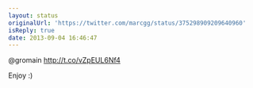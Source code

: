 ```yaml
---
layout: status
originalUrl: 'https://twitter.com/marcgg/status/375298909209640960'
isReply: true
date: 2013-09-04 16:46:47
---
```


@gromain http://t.co/vZpEUL6Nf4

Enjoy :)
